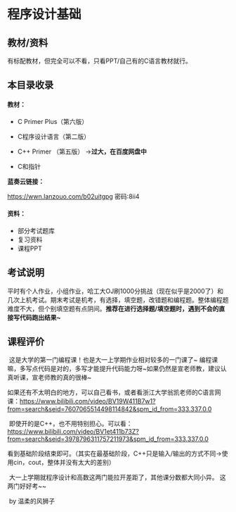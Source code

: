 # 程序设计基础

## 教材/资料

有标配教材，但完全可以不看，只看PPT/自己有的C语言教材就行。



## 本目录收录

#### 教材：

- C Primer Plus（第六版）

- C程序设计语言（第二版）

- C++ Primer （第五版） ->**过大，在百度网盘中**

- C和指针


**蓝奏云链接：**

https://wwn.lanzouo.com/b02uitgpg
密码:8ii4

#### 资料：

- 部分考试题库
- 复习资料
- 课程PPT



## 考试说明

​		平时有个人作业，小组作业，哈工大OJ刷1000分挑战（现在似乎是2000了）和几次上机考试。期末考试是机考，有选择，填空题，改错题和编程题。整体编程题难度不大，但个别填空题有点阴间。**推荐在进行选择题/填空题时，遇到不会的直接写代码跑出结果~**



## 课程评价

​		这是大学的第一门编程课！也是大一上学期作业相对较多的一门课了~ 编程课嘛，多写点代码是对的，多写才能提升代码能力呀~如果仍然是宣老师教，建议认真听课，宣老师教的真的很棒~ 

​		如果还有不太明白的地方，可以自己看书，或者看浙江大学翁凯老师的C语言网课：https://www.bilibili.com/video/BV19W411B7w1?from=search&seid=7607065514498114842&spm_id_from=333.337.0.0

​		即使开的是C++，也不用特别担心。可以看：https://www.bilibili.com/video/BV1et411b73Z?from=search&seid=3978796311757211973&spm_id_from=333.337.0.0

​		看到基础阶段结束即可。（其实在最基础阶段，C++只是输入/输出的方式不同->使用cin，cout，整体并没有太大的差别）

​		大一上学期就程序设计和高数这两门能拉开差距了，其他课分数都大同小异。 这两门好好考~~

​																																							by 温柔的风狮子

